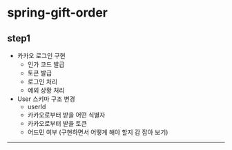 # spring-gift-order
## step1
* 카카오 로그인 구현
  * 인가 코드 발급
  * 토큰 발급
  * 로그인 처리
  * 예외 상황 처리
* User 스키마 구조 변경
  * userId
  * 카카오로부터 받을 어떤 식별자
  * 카카오로부터 받을 토큰
  * 어드민 여부 (구현하면서 어떻게 해야 할지 감 잡아 보기) 
---
